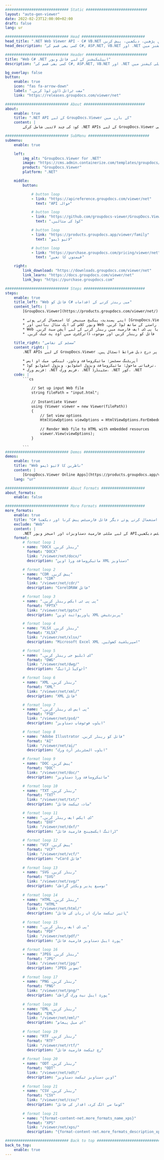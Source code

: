 ```yaml
---
############################# Static ############################
layout: "auto-gen-viewer"
date: 2022-02-23T12:00:00+02:00
draft: false
lang: ur

############################# Head #############################
head_title: ".NET Web Viewer API - C# VB.NET میں پڑھیں، دیکھیں، پیش کریں"
head_description: "کسی بھی قسم کی C#, ASP.NET, VB.NET اور .NET کور ایپلی کیشنز میں Web کو پڑھنے، پیش کرنے اور ڈسپلے کرنے کے لیے .NET دستاویز دیکھنے والا API۔"

############################# Header ############################
title: "Web C# .NET ایپلیکیشنز کے لیے فائل ویور" 
description: "کسی بھی قسم کی C#, ASP.NET, VB.NET اور .NET کور ایپلی کیشنز میں Web فائل کو پڑھنے، پیش کرنے اور ڈسپلے کرنے کے لیے .NET دستاویز ناظر API۔ رینڈر شدہ فائلوں کو صحیح فارمیٹنگ اور لے آؤٹ کے ساتھ HTML5، PDF میں یا کوڈ کی چند لائنوں کا استعمال کرتے ہوئے تصویر کے طور پر دیکھیں۔" 

bg_overlay: false
button:
    enable: true
    icon: "fas fa-arrow-down"
    label: "مفت ٹرائل ڈاؤن لوڈ کریں۔"
    link: "https://releases.groupdocs.com/viewer/net"

############################# About ############################
about:
    enable: true
    title: ".NET API کے لیے GroupDocs.Viewer کے بارے میں" 
    content: |
        کوڈ کی چند لائنیں شامل کرکے .NET APIs کے لیے GroupDocs.Viewer کا استعمال کرتے ہوئے اپنی .NET ایپلیکیشنز میں 190+ مقبول دستاویزی فارمیٹس دیکھنا شروع کریں۔ ڈویلپرز آسانی سے پی ڈی ایف، ورڈ پروسیسنگ، ایکسل اسپریڈشیٹ، پریزنٹیشن، ویزیو، پروجیکٹ، آؤٹ لک اور بہت سے دوسرے مشہور دستاویز فارمیٹس کو HTML5، تصویر یا پی ڈی ایف موڈز میں دکھا سکتے ہیں۔ دستاویز کی رینڈرنگ تیز ہے، اصل سورس فائل کی طرح ہے، اور اس کے لیے اضافی سافٹ ویئر یا کسی دوسری بیرونی لائبریری کو انسٹال کرنے کی ضرورت نہیں ہے۔

############################# SubMenu ############################
submenu:
    enable: true

    left:
        img_alt: "GroupDocs.Viewer for .NET"
        image: "https://cms.admin.containerize.com/templates/groupdocs/images/product-logos/90x90-noborder/groupdocs-viewer-net.png"
        product: "GroupDocs.Viewer"
        platform: ".NET"

    middle:
        button:

            # button loop
            - link: "https://apireference.groupdocs.com/viewer/net"
              text: "API حوالہ"

            # button loop
            - link: "https://github.com/groupdocs-viewer/GroupDocs.Viewer-for-.NET"
              text: "کوڈ کی مثالیں۔"

            # button loop
            - link: "https://products.groupdocs.app/viewer/family"
              text: "لائیو ڈیمو"

            # button loop
            - link: "https://purchase.groupdocs.com/pricing/viewer/net"
              text: "قیمتوں کا تعین"

    right:
        link_download: "https://downloads.groupdocs.com/viewer/net"
        link_learn: "https://docs.groupdocs.com/viewer/net"
        link_buy: "https://purchase.groupdocs.com"

############################# Steps ############################
steps:
    enable: true
    title_left: "Web فائل کو C# میں رینڈر کرنے کے اقدامات" 
    content_left: |
        [GroupDocs.Viewer](https://products.groupdocs.com/viewer/net/) کے ساتھ آپ Web کو HTML، JPEG، PNG یا PDF میں چند مراحل میں رینڈر کر سکتے ہیں۔

        * اپنے پسندیدہ پیکیج مینیجر کا استعمال کرتے ہوئے [GroupDocs.Viewer for .NET](https://www.nuget.org/packages/groupdocs.viewer) انسٹال کریں۔ 
        * ویور کلاس کی ایک مثال بنائیں اور Web فائل کو پورے راستے کے ساتھ لوڈ کریں۔ 
        * Web فائل کو ایچ ٹی ایم ایل، پی این جی، جے پی ای جی یا پی ڈی ایف فارمیٹ میں رینڈر کرنے کے لیے آپشن سیٹ کریں۔ 
        * فائل کو رینڈر کریں اور موجودہ ڈائرکٹری میں آؤٹ پٹ چیک کریں۔ 
        
    title_right: "سسٹم کے تقاضے" 
    content_right: |
        .NET APIs کے لیے GroupDocs.Viewer تمام بڑے پلیٹ فارمز اور آپریٹنگ سسٹمز پر تعاون یافتہ ہیں۔ ذیل کے کوڈ پر عمل کرنے سے پہلے، براہ کرم یقینی بنائیں کہ آپ کے سسٹم پر درج ذیل شرائط انسٹال ہیں۔

        * آپریٹنگ سسٹمز: مائیکروسافٹ ونڈوز، لینکس، میک او ایس 
        * ترقیاتی ماحول: مائیکروسافٹ ویژول اسٹوڈیو، ویژول اسٹوڈیو کوڈ، .NET CLI 
        * فریم ورک: .NET فریم ورک، .NET سٹینڈرڈ، .NET کور، .NET 
    code: |
        ```cs
                        
            // Set up input Web file
            string filePath = "input.html";
        
            // Instantiate Viewer
            using (Viewer viewer = new Viewer(filePath))
            {
            	// Set view options 
            	HtmlViewOptions viewOptions = HtmlViewOptions.ForEmbeddedResources();
                    
            	// Render Web file to HTML with embedded resources
            	viewer.View(viewOptions);
            }
             
        ```
############################# Demos ############################
demos:
    enable: true
    title: "Web ناظرین کا لائیو ڈیمو"
    content: |
        [GroupDocs.Viewer Online Apps](https://products.groupdocs.app/viewer/web) ویب سائٹ پر جا کر ابھی Web فائل دیکھیں۔
    lang: "ur"

############################# About Formats ####################
about_formats:
    enable: false

############################# More Formats #####################
more_formats:
    enable: true
    title: "C# کا استعمال کرتے ہوئے دیگر فائل فارمیٹس پیش کرنا اور دیکھنا"
    exclude: "Web"
    content: |
        .NET کے لیے ملٹی فارمیٹ دستاویزات اور امیجز ویور API۔ کسی بیرونی ناظرین کے بغیر ذیل میں کچھ مشہور فائل فارمیٹس دیکھیں۔
    format: 
        # format loop 1
        - name: "DOCX رینڈر کریں۔"
          format: "DOCX"
          link: "/viewer/net/docx/"
          description: "مائیکروسافٹ ورڈ اوپن XML دستاویز" 

        # format loop 2
        - name: "CDR پیش کریں۔" 
          format: "CDR"
          link: "/viewer/net/cdr/"
          description: "CorelDRAW فائل" 

        # format loop 3
        - name: "پی پی ٹی ایکس رینڈر کریں۔"
          format: "PPTX"
          link: "/viewer/net/pptx/"
          description: "پاورپوائنٹ اوپن XML پریزنٹیشن" 

        # format loop 4
        - name: "XLSX رینڈر کریں۔"
          format: "XLSX"
          link: "/viewer/net/xlsx/"
          description: "Microsoft Excel XML اسپریڈشیٹ کھولیں۔" 

        # format loop 5
        - name: "ڈی ڈبلیو جی رینڈر کریں۔"
          format: "DWG"
          link: "/viewer/net/dwg/"
          description: "آٹوکیڈ ڈرائنگ"

        # format loop 6
        - name: "XML رینڈر کریں۔"
          format: "XML"
          link: "/viewer/net/xml/"
          description: "XML فائل"

        # format loop 7
        - name: "پی ایس ڈی رینڈر کریں۔"
          format: "PSD"
          link: "/viewer/net/psd/"
          description: "ایڈوب فوٹوشاپ دستاویز"

        # format loop 8
        - name: "Adobe Illustrator فائل کو رینڈر کریں۔"
          format: "AI"
          link: "/viewer/net/ai/"
          description: "ایڈوب السٹریٹر آرٹ ورک"

        # format loop 9
        - name: "DOC پیش کریں۔"
          format: "DOC"
          link: "/viewer/net/doc/"
          description: "مائیکروسافٹ ورڈ دستاویز" 

        # format loop 10
        - name: "TXT رینڈر کریں۔" 
          format: "TXT"
          link: "/viewer/net/txt/"
          description: "سادہ ٹیکسٹ فائل" 

        # format loop 11
        - name: "ڈی ایکس ایف رینڈر کریں۔" 
          format: "DXF"
          link: "/viewer/net/dxf/"
          description: "ڈرائنگ ایکسچینج فارمیٹ فائل"  
          
        # format loop 12
        - name: "VCF پیش کریں۔"
          format: "VCF"
          link: "/viewer/net/vcf/"
          description: "vCard فائل"  
              
        # format loop 13
        - name: "SVG رینڈر کریں۔"
          format: "SVG"
          link: "/viewer/net/svg/"
          description: "توسیع پذیر ویکٹر گرافک" 
          
        # format loop 14
        - name: "HTML رینڈر کریں۔"
          format: "HTML"
          link: "/viewer/net/html/"
          description: "ہائپر ٹیکسٹ مارک اپ زبان کی فائل" 
          
        # format loop 15
        - name: "پی ڈی ایف رینڈر کریں۔"
          format: "PDF"
          link: "/viewer/net/pdf/"
          description: "پورٹ ایبل دستاویز فارمیٹ فائل"
          
        # format loop 16
        - name: "JPEG رینڈر کریں۔"
          format: "JPG"
          link: "/viewer/net/jpg/"
          description: "JPEG تصویر"
          
        # format loop 17
        - name: "PNG رینڈر کریں۔"
          format: "PNG"
          link: "/viewer/net/png/"
          description: "پورٹ ایبل نیٹ ورک گرافک" 
          
        # format loop 18
        - name: "EML رینڈر کریں۔"
          format: "EML"
          link: "/viewer/net/eml/"
          description: "ای میل پیغام" 
          
        # format loop 19
        - name: "RTF رینڈر کریں۔"
          format: "RTF"
          link: "/viewer/net/rtf/"
          description: "رچ ٹیکسٹ فارمیٹ فائل" 
          
        # format loop 20
        - name: "ODT رینڈر کریں۔"
          format: "ODT"
          link: "/viewer/net/odt/"
          description: "اوپن دستاویز ٹیکسٹ دستاویز" 
          
        # format loop 21
        - name: "CSV رینڈر کریں۔"
          format: "CSV"
          link: "/viewer/net/csv/"
          description: "کوما سے الگ کردہ اقدار کی فائل" 
          
        # format loop 21
        - name: "{format-content-net.more_formats_name_xps}"
          format: "XPS"
          link: "/viewer/net/xps/"
          description: "{format-content-net.more_formats_description_xps}" 

############################# Back to top ###############################
back_to_top:
    enable: true
---
```

